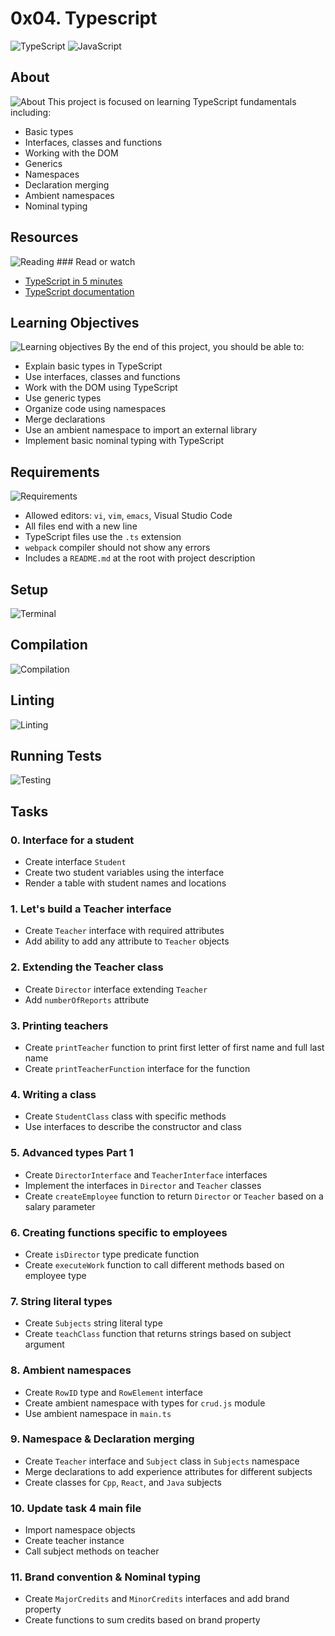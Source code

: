 # 0x04. Typescript 

![TypeScript](https://img.shields.io/badge/typescript-%23007ACC.svg?style=for-the-badge&logo=typescript&logoColor=white)
![JavaScript](https://img.shields.io/badge/javascript-%23323330.svg?style=for-the-badge&logo=javascript&logoColor=%23F7DF1E)

## About 

![About](https://img.icons8.com/external-justicon-lineal-justicon/24/000000/external-about-online-marketing-justicon-lineal-justicon.png) This project is focused on learning TypeScript fundamentals including:

- Basic types
- Interfaces, classes and functions  
- Working with the DOM
- Generics
- Namespaces
- Declaration merging
- Ambient namespaces
- Nominal typing

## Resources 

![Reading](https://img.icons8.com/external-justicon-lineal-justicon/24/000000/external-reading-e-learning-justicon-lineal-justicon.png) ### Read or watch

- [TypeScript in 5 minutes](https://www.typescriptlang.org/docs/handbook/typescript-in-5-minutes.html)
- [TypeScript documentation](https://www.typescriptlang.org/docs/handbook/intro.html)

## Learning Objectives

![Learning objectives](https://img.icons8.com/external-justicon-lineal-justicon/24/000000/external-learning-e-learning-justicon-lineal-justicon-2.png) By the end of this project, you should be able to:

- Explain basic types in TypeScript
- Use interfaces, classes and functions  
- Work with the DOM using TypeScript
- Use generic types
- Organize code using namespaces
- Merge declarations
- Use an ambient namespace to import an external library
- Implement basic nominal typing with TypeScript

## Requirements

![Requirements](https://img.icons8.com/external-justicon-lineal-justicon/24/000000/external-requirement-business-justicon-lineal-justicon.png)

- Allowed editors: `vi`, `vim`, `emacs`, Visual Studio Code
- All files end with a new line
- TypeScript files use the `.ts` extension 
- `webpack` compiler should not show any errors  
- Includes a `README.md` at the root with project description

## Setup

![Terminal](https://img.icons8.com/external-justicon-lineal-justicon/24/000000/external-terminal-devops-justicon-lineal-justicon.png)

## Compilation 

![Compilation](https://img.icons8.com/external-justicon-lineal-justicon/24/000000/external-compilation-programming-justicon-lineal-justicon.png)

## Linting

![Linting](https://img.icons8.com/external-justicon-flat-justicon/24/000000/external-linting-programming-justicon-flat-justicon.png)


## Running Tests

![Testing](https://img.icons8.com/external-justicon-lineal-justicon/24/000000/external-testing-continuous-integration-justicon-lineal-justicon.png)

## Tasks

### 0. Interface for a student

- Create interface `Student` 
- Create two student variables using the interface
- Render a table with student names and locations

### 1. Let's build a Teacher interface

- Create `Teacher` interface with required attributes
- Add ability to add any attribute to `Teacher` objects

### 2. Extending the Teacher class 

- Create `Director` interface extending `Teacher` 
- Add `numberOfReports` attribute

### 3. Printing teachers

- Create `printTeacher` function to print first letter of first name and full last name
- Create `printTeacherFunction` interface for the function

### 4. Writing a class

- Create `StudentClass` class with specific methods
- Use interfaces to describe the constructor and class

### 5. Advanced types Part 1

- Create `DirectorInterface` and `TeacherInterface` interfaces
- Implement the interfaces in `Director` and `Teacher` classes
- Create `createEmployee` function to return `Director` or `Teacher` based on a salary parameter
  
### 6. Creating functions specific to employees

- Create `isDirector` type predicate function
- Create `executeWork` function to call different methods based on employee type

### 7. String literal types

- Create `Subjects` string literal type
- Create `teachClass` function that returns strings based on subject argument
  
### 8. Ambient namespaces

- Create `RowID` type and `RowElement` interface
- Create ambient namespace with types for `crud.js` module
- Use ambient namespace in `main.ts`

### 9. Namespace & Declaration merging 

- Create `Teacher` interface and `Subject` class in `Subjects` namespace
- Merge declarations to add experience attributes for different subjects
- Create classes for `Cpp`, `React`, and `Java` subjects

### 10. Update task 4 main file

- Import namespace objects 
- Create teacher instance
- Call subject methods on teacher

### 11. Brand convention & Nominal typing

- Create `MajorCredits` and `MinorCredits` interfaces and add brand property
- Create functions to sum credits based on brand property


